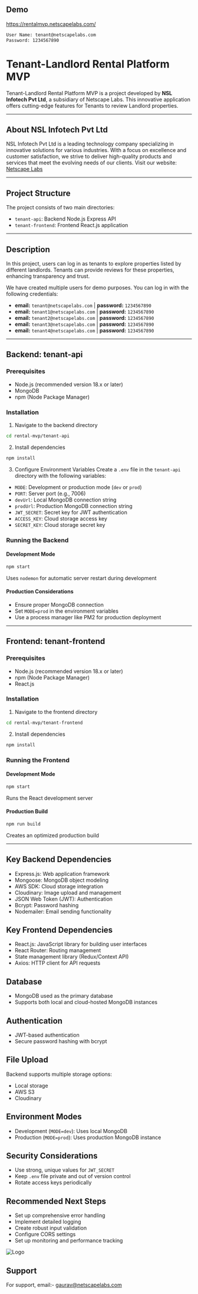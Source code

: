 ## Demo

https://rentalmvp.netscapelabs.com/

```bash
User Name: tenant@netscapelabs.com
Password: 1234567890
```

# Tenant-Landlord Rental Platform MVP 
Tenant-Landlord Rental Platform MVP is a project developed by **NSL Infotech Pvt Ltd**, a subsidiary of Netscape Labs. This innovative application offers cutting-edge features for Tenants to review Landlord properties.

---

## About NSL Infotech Pvt Ltd
NSL Infotech Pvt Ltd is a leading technology company specializing in innovative solutions for various industries. With a focus on excellence and customer satisfaction, we strive to deliver high-quality products and services that meet the evolving needs of our clients.
Visit our website: [Netscape Labs](https://netscapelabs.com/)

---

## Project Structure
The project consists of two main directories:
- `tenant-api`: Backend Node.js Express API
- `tenant-frontend`: Frontend React.js application

---

## Description  
In this project, users can log in as tenants to explore properties listed by different landlords. Tenants can provide reviews for these properties, enhancing transparency and trust.  

We have created multiple users for demo purposes. You can log in with the following credentials:  
- **email:** `tenant@netscapelabs.com` | **password:** `1234567890`  
- **email:** `tenant1@netscapelabs.com` | **password:** `1234567890`  
- **email:** `tenant2@netscapelabs.com` | **password:** `1234567890`  
- **email:** `tenant3@netscapelabs.com` | **password:** `1234567890`  
- **email:** `tenant4@netscapelabs.com` | **password:** `1234567890`  

---

## Backend: tenant-api

### Prerequisites
- Node.js (recommended version 18.x or later)
- MongoDB
- npm (Node Package Manager)

### Installation
1. Navigate to the backend directory
```bash
cd rental-mvp/tenant-api
```

2. Install dependencies
```bash
npm install
```

3. Configure Environment Variables
Create a `.env` file in the `tenant-api` directory with the following variables:
- `MODE`: Development or production mode (`dev` or `prod`)
- `PORT`: Server port (e.g., 7006)
- `devUrl`: Local MongoDB connection string
- `prodUrl`: Production MongoDB connection string
- `JWT_SECRET`: Secret key for JWT authentication
- `ACCESS_KEY`: Cloud storage access key
- `SECRET_KEY`: Cloud storage secret key

### Running the Backend
#### Development Mode
```bash
npm start
```
Uses `nodemon` for automatic server restart during development

#### Production Considerations
- Ensure proper MongoDB connection
- Set `MODE=prod` in the environment variables
- Use a process manager like PM2 for production deployment

---

## Frontend: tenant-frontend


### Prerequisites
- Node.js (recommended version 18.x or later)
- npm (Node Package Manager)
- React.js

### Installation
1. Navigate to the frontend directory
```bash
cd rental-mvp/tenant-frontend
```

2. Install dependencies
```bash
npm install
```

### Running the Frontend
#### Development Mode
```bash
npm start
```
Runs the React development server

#### Production Build
```bash
npm run build
```
Creates an optimized production build

---

## Key Backend Dependencies
- Express.js: Web application framework
- Mongoose: MongoDB object modeling
- AWS SDK: Cloud storage integration
- Cloudinary: Image upload and management
- JSON Web Token (JWT): Authentication
- Bcrypt: Password hashing
- Nodemailer: Email sending functionality

## Key Frontend Dependencies
- React.js: JavaScript library for building user interfaces
- React Router: Routing management
- State management library (Redux/Context API)
- Axios: HTTP client for API requests

## Database
- MongoDB used as the primary database
- Supports both local and cloud-hosted MongoDB instances

## Authentication
- JWT-based authentication
- Secure password hashing with bcrypt

## File Upload
Backend supports multiple storage options:
- Local storage
- AWS S3
- Cloudinary

## Environment Modes
- Development (`MODE=dev`): Uses local MongoDB
- Production (`MODE=prod`): Uses production MongoDB instance

## Security Considerations
- Use strong, unique values for `JWT_SECRET`
- Keep `.env` file private and out of version control
- Rotate access keys periodically

## Recommended Next Steps
- Set up comprehensive error handling
- Implement detailed logging
- Create robust input validation
- Configure CORS settings
- Set up monitoring and performance tracking

![Logo](https://netscapelabs.com/wp-content/themes/netscapelabs/assets/images/footer-logo.png)

## Support
For support, email:- gaurav@netscapelabs.com